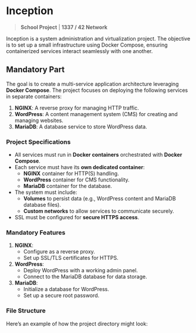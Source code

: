 # Inception

> **School Project** | **1337 / 42 Network**

Inception is a system administration and virtualization project. The objective is to set up a small infrastructure using Docker Compose, ensuring containerized services interact seamlessly with one another.

## Mandatory Part

The goal is to create a multi-service application architecture leveraging **Docker Compose**. The project focuses on deploying the following services in separate containers:

1. **NGINX**: A reverse proxy for managing HTTP traffic.
2. **WordPress**: A content management system (CMS) for creating and managing websites.
3. **MariaDB**: A database service to store WordPress data.

### Project Specifications

- All services must run in **Docker containers** orchestrated with **Docker Compose**.
- Each service must have its **own dedicated container**:
  - **NGINX** container for HTTP(S) handling.
  - **WordPress** container for CMS functionality.
  - **MariaDB** container for the database.
- The system must include:
  - **Volumes** to persist data (e.g., WordPress content and MariaDB database files).
  - **Custom networks** to allow services to communicate securely.
- SSL must be configured for **secure HTTPS access**.

### Mandatory Features

1. **NGINX**:
   - Configure as a reverse proxy.
   - Set up SSL/TLS certificates for HTTPS.
2. **WordPress**:
   - Deploy WordPress with a working admin panel.
   - Connect to the MariaDB database for data storage.
3. **MariaDB**:
   - Initialize a database for WordPress.
   - Set up a secure root password.

### File Structure

Here’s an example of how the project directory might look:

